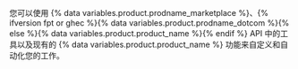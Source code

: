您可以使用 {% data variables.product.prodname_marketplace %}、{% ifversion fpt or ghec %}{% data variables.product.prodname_dotcom %}{% else %}{% data variables.product.product_name %}{% endif %} API 中的工具以及现有的 {% data variables.product.product_name %} 功能来自定义和自动化您的工作。
